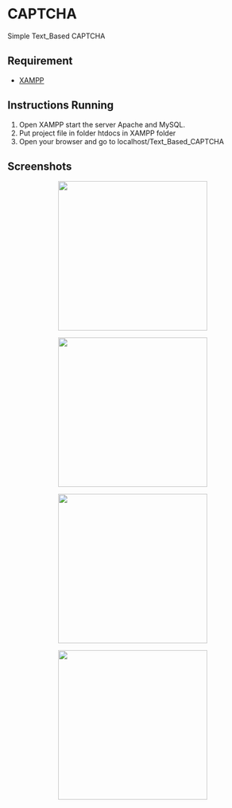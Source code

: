 # CAPTCHA
Simple Text_Based CAPTCHA
## Requirement

* [XAMPP](https://www.apachefriends.org/download.html)
 
## Instructions Running
1. Open XAMPP start the server Apache and MySQL.
2. Put project file  in folder htdocs in XAMPP folder
3. Open your browser and go to localhost/Text_Based_CAPTCHA

## Screenshots
<p align="center">
<img width="300” alt="Screen Shot" src="https://user-images.githubusercontent.com/27751735/94979689-e4304280-052c-11eb-84ae-7744a3c77d6d.png">
</p>

<p align="center">
<img width="300”  alt="Screen Shot" src="https://user-images.githubusercontent.com/27751735/94979693-e72b3300-052c-11eb-8bf1-35826f4671d9.png">
</p>

<p align="center">
<img width="300”  alt="Screen Shot" src="https://user-images.githubusercontent.com/27751735/94979694-e85c6000-052c-11eb-9131-9b40da6f940c.png">
</p>

<p align="center">
<img width="300”  alt="Screen Shot" src="https://user-images.githubusercontent.com/27751735/94979695-e8f4f680-052c-11eb-82ab-b1af0cabc84f.png">
</p>
